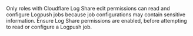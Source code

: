 Only roles with Cloudflare Log Share edit permissions can read and configure Logpush jobs because job configurations may contain sensitive information. Ensure Log Share permissions are enabled, before attempting to read or configure a Logpush job.